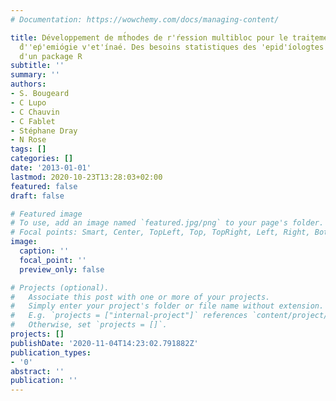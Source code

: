 ```yaml
---
# Documentation: https://wowchemy.com/docs/managing-content/

title: Développement de mt́hodes de r'ŕession multibloc pour le traitement des donn'e
  ́d''eṕ'emiógie v'et'ínaé. Des besoins statistiques des 'epid'íologt́es au d'eveloppeńt
  d'un package R
subtitle: ''
summary: ''
authors:
- S. Bougeard
- C Lupo
- C Chauvin
- C Fablet
- Stéphane Dray
- N Rose
tags: []
categories: []
date: '2013-01-01'
lastmod: 2020-10-23T13:28:03+02:00
featured: false
draft: false

# Featured image
# To use, add an image named `featured.jpg/png` to your page's folder.
# Focal points: Smart, Center, TopLeft, Top, TopRight, Left, Right, BottomLeft, Bottom, BottomRight.
image:
  caption: ''
  focal_point: ''
  preview_only: false

# Projects (optional).
#   Associate this post with one or more of your projects.
#   Simply enter your project's folder or file name without extension.
#   E.g. `projects = ["internal-project"]` references `content/project/deep-learning/index.md`.
#   Otherwise, set `projects = []`.
projects: []
publishDate: '2020-11-04T14:23:02.791882Z'
publication_types:
- '0'
abstract: ''
publication: ''
---
```

